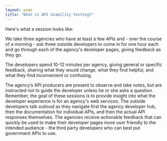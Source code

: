 ```yaml
---
layout: page
title: "What is API Usability Testing?"
---
```


Here's what a session looks like:  

We take three agencies who have at least a few APIs and - over the course of a morning - ask three outside developers to come in for one hour each and go through each of the agency's developer pages, giving feedback as they go. 

The developers spend 10-12 minutes per agency, giving general or specific feedback, sharing what they would change, what they find helpful, and what they find inconvenient or confusing. 

The agency’s API producers are present to observe and take notes, but are instructed not to guide the developer unless he or she asks a question.  Remember, the goal of these sessions is to provide insight into what the developer experience is for an agency's web services.   The outside developers talk outloud as they navigate first the agency developer hub, then the documentation for individual APIs, and then the actual API responses themselves.  The agencies receive actionable feedback that can quickly be used to make their developer pages more user friendly to the intended audience - the third party developers who can best put government APIs to use.   
